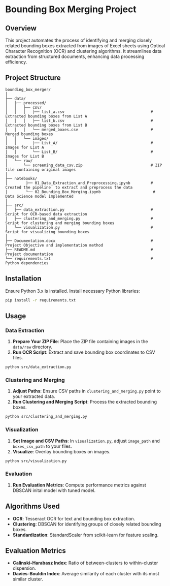# Bounding Box Merging Project

## Overview
This project automates the process of identifying and merging closely related bounding boxes extracted from images of Excel sheets using Optical Character Recognition (OCR) and clustering algorithms. It streamlines data extraction from structured documents, enhancing data processing efficiency.

## Project Structure
```
bounding_box_merger/
│
├── data/
│   ├── processed/
│   │   ├── csv/
│   │   │   ├── list_a.csv                                      # Extracted bounding boxes from List A
│   │   │   ├── list_b.csv                                      # Extracted bounding boxes from List B
│   │   │   └── merged_boxes.csv                                # Merged bounding boxes
│   │   └── images/
│   │       ├── List_A/                                         # Images for List A
│   │       └── List_B/                                         # Images for List B
│   └── raw/
│       └── screening_data_csv.zip                              # ZIP file containing original images
│
├── notebooks/
│        ├── 01_Data_Extraction_and_Preprocessing.ipynb         # Created the pipeline  to extract and preprocess the data
│        └── 02_Bounding_Box_Merging.ipynb                       # Data Science model implemented
│                      
├── src/
│   ├── data_extraction.py                                      # Script for OCR-based data extraction
│   ├── clustering_and_merging.py                               # Script for clustering and merging bounding boxes
│   └── visualization.py                                        # Script for visualizing bounding boxes
│
├── Documentation.docx                                          # Project Objective and implementation method
├── README.md                                                   # Project documentation
└── requirements.txt                                            # Python dependencies
```

## Installation

Ensure Python 3.x is installed. Install necessary Python libraries:

```sh
pip install -r requirements.txt
```

## Usage

### Data Extraction

1. **Prepare Your ZIP File**: Place the ZIP file containing images in the `data/raw` directory.
2. **Run OCR Script**: Extract and save bounding box coordinates to CSV files.

```sh
python src/data_extraction.py
```

### Clustering and Merging

1. **Adjust Paths**: Ensure CSV paths in `clustering_and_merging.py` point to your extracted data.
2. **Run Clustering and Merging Script**: Process the extracted bounding boxes.

```sh
python src/clustering_and_merging.py
```

### Visualization

1. **Set Image and CSV Paths**: In `visualization.py`, adjust `image_path` and `boxes_csv_path` to your files.
2. **Visualize**: Overlay bounding boxes on images.

```sh
python src/visualization.py
```

### Evaluation

1. **Run Evaluation Metrics**: Compute performance metrics against DBSCAN inital model with tuned model.

## Algorithms Used

- **OCR**: Tesseract OCR for text and bounding box extraction.
- **Clustering**: DBSCAN for identifying groups of closely related bounding boxes.
- **Standardization**: StandardScaler from scikit-learn for feature scaling.

## Evaluation Metrics

- **Calinski-Harabasz Index**: Ratio of between-clusters to within-cluster dispersion.
- **Davies-Bouldin Index**: Average similarity of each cluster with its most similar cluster.

